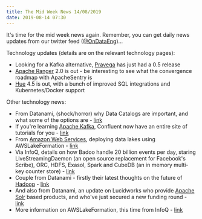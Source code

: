 ```yaml
---
title: The Mid Week News 14/08/2019
date: 2019-08-14 07:30
---
```

It's time for the mid week news again. Remember, you can get daily news updates from our twitter feed ([@OnDataEng](https://twitter.com/OnDataEng))...
<!--more-->

Technology updates (details are on the relevant technology pages):

* Looking for a Kafka alternative, [Pravega](/technologies/pravega/) has just had a 0.5 release
* [Apache Ranger](/technologies/apache-ranger/) 2.0 is out - be interesting to see what the convergence roadmap with ApacheSentry is
* [Hue](/technologies/hue/) 4.5 is out, with a bunch of improved SQL integrations and Kubernetes/Docker support

Other technology news:

* From Datanami, (shock/horror) why Data Catalogs are important, and what some of the options are - [link](https://www.datanami.com/2019/08/07/data-catalogs-seen-as-difference-makers-in-big-data/)
* If you're learning [Apache Kafka](/technologies/apache-kafka/), Confluent now have an entire site of tutorials for you - [link](https://www.confluent.io/blog/announcing-apache-kafka-tutorials)
* From [Amazon Web Services](/tech-vendors/amazon-web-services/), deploying data lakes using AWSLakeFormation - [link](https://aws.amazon.com/blogs/big-data/building-securing-and-managing-data-lakes-with-aws-lake-formation/)
* Via InfoQ, details on how Badoo handle 20 billion events per day, staring LiveStreamingDaemon (an open source replacement for Facebook's Scribe), ORC, HDFS, Exasol, Spark and CubeDB (an in memory multi-key counter store) - [link](https://www.infoq.com/news/2019/08/badoo-20-billion-events-per-day)
* Couple from Datanami - firstly their latest thoughts on the future of [Hadoop](/technologies/apache-hadoop) - [link](https://www.datanami.com/2019/08/12/re-imagining-big-data-in-a-post-hadoop-world/)
* And also from Datanami, an update on Lucidworks who provide [Apache Solr](/technologies/apache-solr/) based products, and who've just secured a new funding round - [link](https://www.datanami.com/2019/08/12/investors-search-for-lucidworks/)
* More information on AWSLakeFormation, this time from InfoQ - [link](https://www.infoq.com/news/2019/08/aws-lake-formation-ga/)
